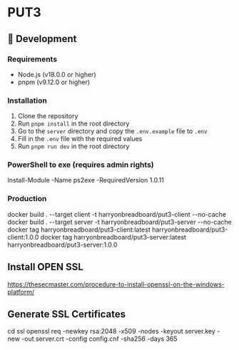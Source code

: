 # PUT3

## 🚧 Development
### Requirements
- Node.js (v18.0.0 or higher)
- pnpm (v9.12.0 or higher)
  
### Installation
1. Clone the repository
2. Run `pnpm install` in the root directory
3. Go to the `server` directory and copy the `.env.example` file to `.env`
4. Fill in the `.env` file with the required values
5. Run `pnpm run dev` in the root directory

### PowerShell to exe (requires admin rights)
Install-Module -Name ps2exe -RequiredVersion 1.0.11

### Production
docker build . --target client -t harryonbreadboard/put3-client --no-cache
docker build . --target server -t harryonbreadboard/put3-server --no-cache
docker tag harryonbreadboard/put3-client:latest harryonbreadboard/put3-client:1.0.0
docker tag harryonbreadboard/put3-server:latest harryonbreadboard/put3-server:1.0.0

## Install OPEN SSL
https://thesecmaster.com/procedure-to-install-openssl-on-the-windows-platform/
## Generate SSL Certificates
cd ssl
openssl req -newkey rsa:2048 -x509 -nodes -keyout server.key -new -out server.crt -config config.cnf -sha256 -days 365
